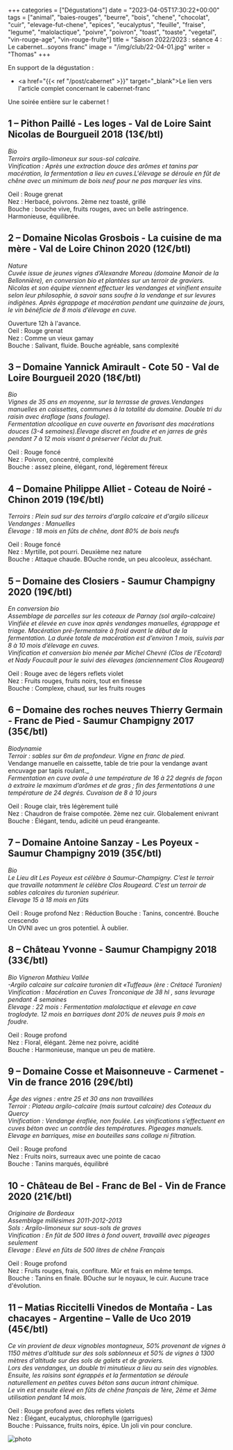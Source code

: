 +++
categories = ["Dégustations"]
date = "2023-04-05T17:30:22+00:00"
tags = ["animal", "baies-rouges", "beurre", "bois", "chene", "chocolat", "cuir", "elevage-fut-chene", "epices", "eucalyptus", "feuille", "fraise", "legume", "malolactique", "poivre", "poivron", "toast", "toaste", "vegetal", "vin-rouge-age", "vin-rouge-fruite"]
title = "Saison 2022/2023 : séance 4 : Le cabernet...soyons franc"
image = "/img/club/22-04-01.jpg"
writer = "Thomas"
+++

En support de la dégustation :  
* <a href="{{< ref "/post/cabernet" >}}" target="_blank">Le lien vers l'article complet concernant le cabernet-franc</a>

Une soirée entière sur le cabernet !

## 1 – Pithon Paillé - Les loges - Val de Loire Saint Nicolas de Bourgueil 2018 (13€/btl)
_Bio_  
_Terroirs argilo-limoneux sur sous-sol calcaire._  
_Vinification : Après une extraction douce des arômes et tanins par macération, la fermentation a lieu en cuves.L'élevage se déroule en fût de chêne avec un minimum de bois neuf pour ne pas marquer les vins._

Oeil : Rouge grenat  
Nez : Herbacé, poivrons. 2ème nez toasté, grillé  
Bouche : bouche vive, fruits rouges, avec un belle astringence. Harmonieuse, équilibrée.

## 2 – Domaine Nicolas Grosbois - La cuisine de ma mère - Val de Loire Chinon 2020 (12€/btl)
_Nature_  
_Cuvée issue de jeunes vignes d’Alexandre Moreau (domaine Manoir de la Bellonnière), en conversion bio et plantées sur un terroir de graviers. Nicolas et son équipe viennent effectuer les vendanges et vinifient ensuite selon leur philosophie, à savoir sans soufre à la vendange et sur levures indigènes. Après égrappage et macération pendant une quinzaine de jours, le vin bénéficie de 8 mois d’élevage en cuve._  

Ouverture 12h à l'avance.  
Oeil : Rouge grenat  
Nez : Comme un vieux gamay  
Bouche : Salivant, fluide. Bouche agréable, sans complexité

## 3 – Domaine Yannick Amirault - Cote 50 - Val de Loire Bourgueil 2020 (18€/btl) <i class="fa fa-plus-circle"></i>  
_Bio_  
_Vignes de 35 ans en moyenne, sur la terrasse de graves.Vendanges manuelles en caissettes, communes à la totalité du domaine.
Double tri du raisin avec éraflage (sans foulage)._  
_Fermentation alcoolique en cuve ouverte en favorisant des macérations douces (3-4 semaines).Élevage discret en foudre et en jarres de grès pendant 7 à 12 mois visant à préserver l'éclat du fruit._  

Oeil : Rouge foncé  
Nez : Poivron, concentré, complexité  
Bouche : assez pleine, élégant, rond, légèrement féreux

## 4 – Domaine Philippe Alliet - Coteau de Noiré - Chinon 2019 (19€/btl)
_Terroirs : Plein sud sur des terroirs d'argilo calcaire et d'argilo siliceux_  
_Vendanges : Manuelles_  
_Élevage : 18 mois en fûts de chêne, dont 80% de bois neufs_

Oeil : Rouge foncé  
Nez : Myrtille, pot pourri. Deuxième nez nature  
Bouche : Attaque chaude. BOuche ronde, un peu alcooleux, asséchant.

## 5 – Domaine des Closiers - Saumur Champigny 2020 (19€/btl)
_En conversion bio_  
_Assemblage de parcelles sur les coteaux de Parnay (sol argilo-calcaire)_  
_Vinifiée et élevée en cuve inox après vendanges manuelles, égrappage et triage. Macération pré-fermentaire à froid avant le début de la fermentation. La durée totale de macération est d’environ 1 mois, suivis par 8 à 10 mois d’élevage en cuves._  
_Vinification et conversion bio menée par Michel Chevré (Clos de l’Ecotard) et Nady Foucault pour le suivi des élevages (anciennement Clos Rougeard)_  

Oeil : Rouge avec de légers reflets violet  
Nez : Fruits rouges, fruits noirs, tout en finesse  
Bouche : Complexe, chaud, sur les fruits rouges

## 6 – Domaine des roches neuves Thierry Germain - Franc de Pied - Saumur Champigny 2017 (35€/btl)
_Biodynamie_  
_Terroir : sables sur 6m de profondeur. Vigne en franc de pied._  
Vendange manuelle en caissette, table de trie pour la vendange avant encuvage par tapis roulant._  
_Fermentation en cuve ovale à une température de 16 à 22 degrés de façon à extraire le maximum d’arômes et de gras ; fin des fermentations à une température de 24 degrés. Cuvaison de 8 à 10 jours_  

Oeil : Rouge clair, très légèrement tuilé  
Nez : Chaudron de fraise compotée. 2ème nez cuir. Globalement enivrant  
Bouche : Élégant, tendu, adicité un peud érangeante.


## 7 – Domaine Antoine Sanzay - Les Poyeux - Saumur Champigny 2019 (35€/btl)
_Bio_  
_Le Lieu dit Les Poyeux est célèbre à Saumur-Champigny. C’est le terroir que travaille notamment le célèbre Clos Rougeard. C’est un terroir de sables calcaires du turonien supérieur._  
_Elevage 15 à 18 mois en fûts_  

Oeil : Rouge profond
Nez : Réduction
Bouche : Tanins, concentré. Bouche crescendo  
Un OVNI avec un gros potentiel. À oublier.

## 8 – Château Yvonne - Saumur Champigny 2018 (33€/btl)
_Bio Vigneron Mathieu Vallée_  
_-Argilo calcaire sur calcaire turonien dit «Tuffeau» (ère : Crétacé Turonien)_  
_Vinification : Macération en Cuves Tronconique de 38 hl , sans levurage pendant 4 semaines_  
_Elevage : 22 mois : Fermentation malolactique et elevage en cave troglodyte. 12 mois en barriques dont 20% de neuves puis 9 mois en foudre._  

Oeil : Rouge profond  
Nez : Floral, élégant. 2ème nez poivre, acidité  
Bouche : Harmonieuse, manque un peu de matière.


## 9 – Domaine Cosse et Maisonneuve - Carmenet - Vin de france 2016 (29€/btl)
_Âge des vignes : entre 25 et 30 ans non travaillées_  
_Terroir : Plateau argilo-calcaire (mais surtout calcaire) des Coteaux du Quercy_  
_Vinification : Vendange éraflée, non foulée. Les vinifications s’effectuent en cuves béton avec un contrôle des températures. Pigeages manuels._  
_Elevage en barriques, mise en bouteilles sans collage ni filtration._  

Oeil : Rouge profond  
Nez : Fruits noirs, surreaux avec une pointe de cacao  
Bouche : Tanins marqués, équilibré


## 10 - Château de Bel - Franc de Bel - Vin de France  2020 (21€/btl)
_Originaire de Bordeaux_  
_Assemblage millésimes 2011-2012-2013_  
_Sols : Argilo-limoneux sur sous-sols de graves_  
_Vinification : En fût de 500 litres à fond ouvert, travaillé avec pigeages seulement_  
_Elevage : Elevé en fûts de 500 litres de chêne Français_  

Oeil : Rouge profond  
Nez : Fruits rouges, frais, confiture. Mûr et frais en même temps.  
Bouche : Tanins en finale. BOuche sur le noyaux, le cuir. Aucune trace d'évolution.


## 11 – Matias Riccitelli Vinedos de Montaña - Las chacayes - Argentine – Valle de Uco 2019 (45€/btl)
_Ce vin provient de deux vignobles montagneux, 50% provenant de vignes à 1150 mètres d'altitude sur des sols sablonneux et 50% de vignes à 1300 mètres d'altitude sur des sols de galets et de graviers._  
_Lors des vendanges, un double tri minutieux a lieu au sein des vignobles. Ensuite, les raisins sont égrappés et la fermentation se déroule naturellement en petites cuves béton sans aucun intrant chimique._  
_Le vin est ensuite élevé en fûts de chêne français de 1ère, 2ème et 3ème utilisation pendant 14 mois._  

Oeil : Rouge profond avec des reflets violets  
Nez : Élégant, eucalyptus, chlorophylle (garrigues)  
Bouche : Puissance, fruits noirs, épice. Un joli vin pour conclure.

![photo][1]

[1]: /img/club/22-04-01.jpg